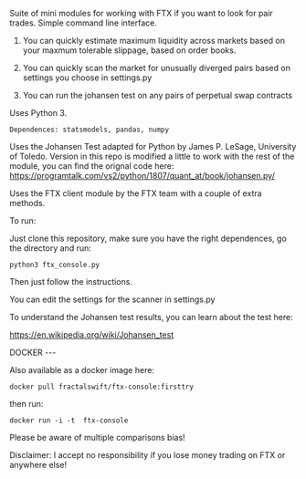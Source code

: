 
Suite of mini modules for working with FTX if you want to look for pair trades. Simple command line interface.


1. You can quickly estimate maximum liquidity across markets based on your maxmum tolerable slippage, based on order books.

2. You can quickly scan the market for unusually diverged pairs based on settings you choose in settings.py

3. You can run the johansen test on any pairs of perpetual swap contracts

Uses Python 3.

    Dependences: statsmodels, pandas, numpy

Uses the Johansen Test adapted for Python by James P. LeSage, University of Toledo. Version in this repo is modified a little to work 
with the rest of the module, you can find the orignal code here: https://programtalk.com/vs2/python/1807/quant_at/book/johansen.py/

Uses the FTX client module by the FTX team with a couple of extra methods. 



To run:

Just clone this repository, make sure you have the right dependences, go the directory and run:
    
    python3 ftx_console.py 
    
    
Then just follow the instructions.

You can edit the settings for the scanner in settings.py


To understand the Johansen test results, you can learn about the test here:

https://en.wikipedia.org/wiki/Johansen_test


DOCKER --- 

Also available as a docker image here:

    docker pull fractalswift/ftx-console:firsttry

then run:

    docker run -i -t  ftx-console

Please be aware of multiple comparisons bias!


Disclaimer: I accept no responsibility if you lose money trading on FTX or anywhere else!


    
    
